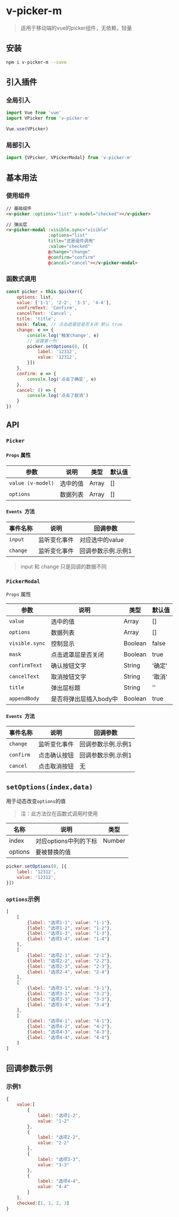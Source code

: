# v-picker-m

> 适用于移动端的vue的picker组件，无依赖，轻量

## 安装

```sh
npm i v-picker-m --save
```

## 引入插件

### 全局引入

``` js
import Vue from 'vue'
import VPicker from 'v-picker-m'

Vue.use(VPicker)
```

### 局部引入

```js
import {VPicker, VPickerModal} from 'v-picker-m'
```

## 基本用法

### 使用组件

```html
// 基础组件
<v-picker :options="list" v-model="checked"></v-picker>

// 弹出层
<v-picker-modal :visible.sync="visible"
                :options="list"
                title="这是组件调用"
                :value="checked"
                @change="change"
                @confirm="confirm"
                @cancel="cancel"></v-picker-modal>
```

### 函数式调用

``` js
const picker = this.$picker({
    options: list,
    value: ['1-1', '2-2', '3-3', '4-4'],
    confirmText: 'Confirm',
    cancelText: 'Cancel',
    title: 'title',
    mask: false, // 点击遮罩层是否关闭 默认 true
    change: e => {
        console.log('触发change', e)
        // 设置第一列
        picker.setOptions(0, [{
            label: '12312',
            value: '12312',
        }])
    },
    confirm: e => {
        console.log('点击了确定', e)
    },
    cancel: () => {
        console.log('点击了取消')
    }
})
```

## API

### `Picker`

#### `Props` 属性

| 参数              | 说明     | 类型  | 默认值 |
| ----------------- | -------- | ----- | ------ |
| `value (v-model)` | 选中的值 | Array | []     |
| `options`         | 数据列表 | Array | []     |

#### `Events `方法

| 事件名称 | 说明         | 回调参数           |
| -------- | ------------ | ------------------ |
| `input`  | 监听变化事件 | 对应选中的value    |
| `change` | 监听变化事件 | 回调参数示例.示例1 |

> input 和 change 只是回调的数据不同

### `PickerModal`

`Props` 属性

| 参数           | 说明                   | 类型    | 默认值 |
| -------------- | ---------------------- | ------- | ------ |
| `value`        | 选中的值               | Array   | []     |
| `options`      | 数据列表               | Array   | []     |
| `visible.sync` | 控制显示               | Boolean | false  |
| `mask`         | 点击遮罩层是否关闭     | Boolean | true   |
| `confirmText`  | 确认按钮文字           | String  | '确定' |
| `cancelText`   | 取消按钮文字           | String  | '取消' |
| `title`        | 弹出层标题             | String  | ''     |
| `appendBody`   | 是否将弹出层插入body中 | Boolean | true   |

#### `Events `方法

| 事件名称  | 说明         | 回调参数           |
| --------- | ------------ | ------------------ |
| `change`  | 监听变化事件 | 回调参数示例.示例1 |
| `confirm` | 点击确认按钮 | 回调参数示例.示例1 |
| `cancel`  | 点击取消按钮 | 无                 |

## `setOptions(index,data)`

用于动态改变`options`的值

>  注：此方法仅在函数式调用时使用

| 名称    | 说明                  | 类型   |
| ------- | --------------------- | ------ |
| index   | 对应options中列的下标 | Number |
| options | 要被替换的值          |        |

```js
picker.setOptions(0, [{
    label: '12312',
    value: '12312', 
}])
```

### `options`示例

```js
[
    [
        {label: "选项1-1", value: "1-1"},
        {label: "选项1-2", value: "1-2"},
        {label: "选项1-3", value: "1-3"},
        {label: "选项1-4", value: "1-4"}
    ],
    [
        {label: "选项2-1", value: "2-1"},
        {label: "选项2-2", value: "2-2"},
        {label: "选项2-3", value: "2-3"},
        {label: "选项2-4", value: "2-4"}
    ],
    [
        {label: "选项3-1", value: "3-1"},
        {label: "选项3-2", value: "3-2"},
        {label: "选项3-3", value: "3-3"},
        {label: "选项3-4", value: "3-4"}
    ],
    [
        {label: "选项4-1", value: "4-1"},
        {label: "选项4-2", value: "4-2"},
        {label: "选项4-3", value: "4-3"},
        {label: "选项4-4", value: "4-4"}
    ]
]
```

## 回调参数示例

### 示例1

``` js
{
    value:[
        {
            label: "选项1-2",
            value: "1-2"
        },
        {
            label: "选项2-2",
            value: "2-2"
        },
        {
            label: "选项3-3",
            value: "3-3"
        },
        {
            label: "选项4-4",
            value: "4-4"
        }
    ],
    checked:[1, 1, 2, 3]
}
```



